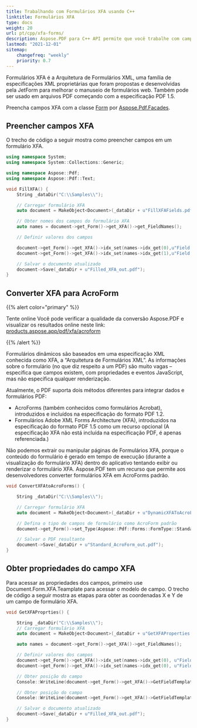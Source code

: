 ```yaml
---
title: Trabalhando com Formulários XFA usando C++
linktitle: Formulários XFA
type: docs
weight: 20
url: pt/cpp/xfa-forms/
description: Aspose.PDF para C++ API permite que você trabalhe com campos XFA e XFA Acroform em um documento PDF. O Aspose.PDF.Facades.
lastmod: "2021-12-01"
sitemap:
    changefreq: "weekly"
    priority: 0.7
---
```


Formulários XFA é a Arquitetura de Formulários XML, uma família de especificações XML proprietárias que foram propostas e desenvolvidas pela JetForm para melhorar o manuseio de formulários web. Também pode ser usado em arquivos PDF começando com a especificação PDF 1.5.

Preencha campos XFA com a classe [Form](https://reference.aspose.com/pdf/cpp/class/aspose.pdf.facades.form/) por [Aspose.Pdf.Facades](https://reference.aspose.com/pdf/cpp/namespace/aspose.pdf.facades).

## Preencher campos XFA

O trecho de código a seguir mostra como preencher campos em um formulário XFA.

```cpp
using namespace System;
using namespace System::Collections::Generic;

using namespace Aspose::Pdf;
using namespace Aspose::Pdf::Text;

void FillXFA() {
    String _dataDir("C:\\Samples\\");

    // Carregar formulário XFA
    auto document = MakeObject<Document>(_dataDir + u"FillXFAFields.pdf");

    // Obter nomes dos campos do formulário XFA
    auto names = document->get_Form()->get_XFA()->get_FieldNames();

    // Definir valores dos campos

    document->get_Form()->get_XFA()->idx_set(names->idx_get(0),u"Field 0");
    document->get_Form()->get_XFA()->idx_set(names->idx_get(1),u"Field 1");

    // Salvar o documento atualizado
    document->Save(_dataDir + u"Filled_XFA_out.pdf");
}
```

## Converter XFA para AcroForm

{{% alert color="primary" %}}

Tente online
Você pode verificar a qualidade da conversão Aspose.PDF e visualizar os resultados online neste link: [products.aspose.app/pdf/xfa/acroform](https://products.aspose.app/pdf/xfa/acroform)

{{% /alert %}}

Formulários dinâmicos são baseados em uma especificação XML conhecida como XFA, a “Arquitetura de Formulários XML”. As informações sobre o formulário (no que diz respeito a um PDF) são muito vagas – especifica que campos existem, com propriedades e eventos JavaScript, mas não especifica qualquer renderização.

Atualmente, o PDF suporta dois métodos diferentes para integrar dados e formulários PDF:

- AcroForms (também conhecidos como formulários Acrobat), introduzidos e incluídos na especificação do formato PDF 1.2.
- Formulários Adobe XML Forms Architecture (XFA), introduzidos na especificação do formato PDF 1.5 como um recurso opcional (A especificação XFA não está incluída na especificação PDF, é apenas referenciada.)

Não podemos extrair ou manipular páginas de Formulários XFA, porque o conteúdo do formulário é gerado em tempo de execução (durante a visualização do formulário XFA) dentro do aplicativo tentando exibir ou renderizar o formulário XFA. Aspose.PDF tem um recurso que permite aos desenvolvedores converter formulários XFA em AcroForms padrão.

```cpp
void ConvertXFAtoAcroForms() {

    String _dataDir("C:\\Samples\\");

    // Carregar formulário XFA
    auto document = MakeObject<Document>(_dataDir + u"DynamicXFAToAcroForm.pdf");

    // Defina o tipo de campos de formulário como AcroForm padrão
    document->get_Form()->set_Type(Aspose::Pdf::Forms::FormType::Standard);

    // Salvar o PDF resultante
    document->Save(_dataDir + u"Standard_AcroForm_out.pdf");
}
```

## Obter propriedades do campo XFA

Para acessar as propriedades dos campos, primeiro use Document.Form.XFA.Teamplate para acessar o modelo de campo. O trecho de código a seguir mostra as etapas para obter as coordenadas X e Y de um campo de formulário XFA.

```cpp
void GetXFAProprties() {

    String _dataDir("C:\\Samples\\");
    // Carregar formulário XFA
    auto document = MakeObject<Document>(_dataDir + u"GetXFAProperties.pdf");

    auto names = document->get_Form()->get_XFA()->get_FieldNames();

    // Definir valores dos campos
    document->get_Form()->get_XFA()->idx_set(names->idx_get(0), u"Field 0");
    document->get_Form()->get_XFA()->idx_set(names->idx_get(0), u"Field 1");

    // Obter posição do campo
    Console::WriteLine(document->get_Form()->get_XFA()->GetFieldTemplate(names[0])->get_Attributes()->idx_get(u"x")->get_Value());

    // Obter posição do campo
    Console::WriteLine(document->get_Form()->get_XFA()->GetFieldTemplate(names[0])->get_Attributes()->idx_get(u"y")->get_Value());

    // Salvar o documento atualizado
    document->Save(_dataDir + u"Filled_XFA_out.pdf");
}
```